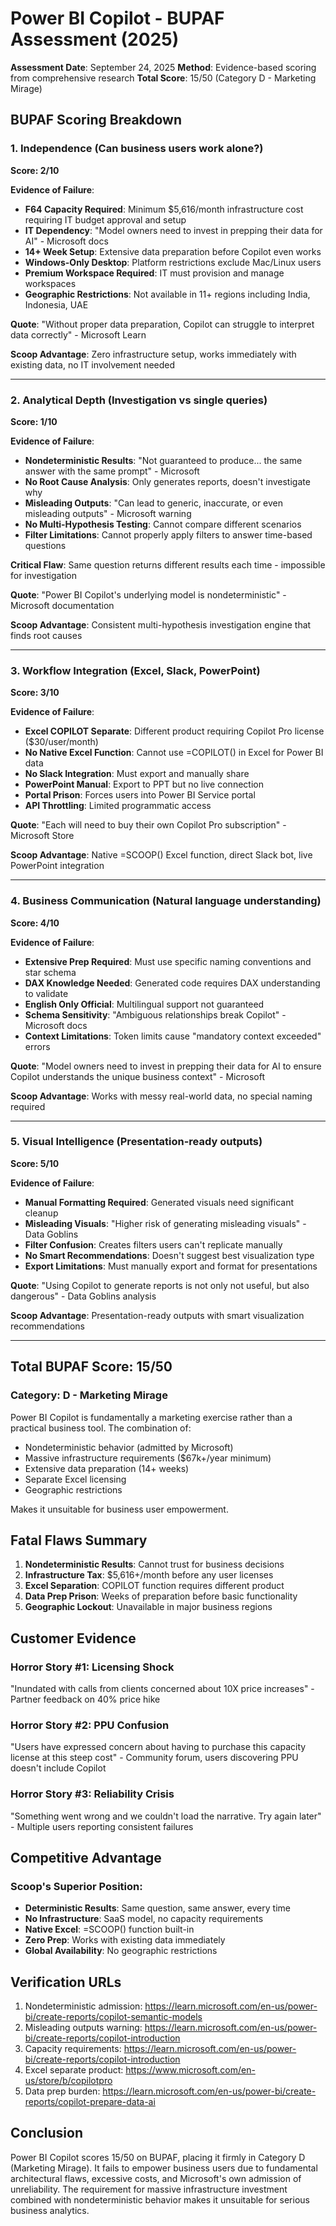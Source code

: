 # Power BI Copilot - BUPAF Assessment (2025)

**Assessment Date**: September 24, 2025
**Method**: Evidence-based scoring from comprehensive research
**Total Score**: 15/50 (Category D - Marketing Mirage)

## BUPAF Scoring Breakdown

### 1. Independence (Can business users work alone?)
**Score: 2/10**

**Evidence of Failure**:
- **F64 Capacity Required**: Minimum $5,616/month infrastructure cost requiring IT budget approval and setup
- **IT Dependency**: "Model owners need to invest in prepping their data for AI" - Microsoft docs
- **14+ Week Setup**: Extensive data preparation before Copilot even works
- **Windows-Only Desktop**: Platform restrictions exclude Mac/Linux users
- **Premium Workspace Required**: IT must provision and manage workspaces
- **Geographic Restrictions**: Not available in 11+ regions including India, Indonesia, UAE

**Quote**: "Without proper data preparation, Copilot can struggle to interpret data correctly" - Microsoft Learn

**Scoop Advantage**: Zero infrastructure setup, works immediately with existing data, no IT involvement needed

---

### 2. Analytical Depth (Investigation vs single queries)
**Score: 1/10**

**Evidence of Failure**:
- **Nondeterministic Results**: "Not guaranteed to produce... the same answer with the same prompt" - Microsoft
- **No Root Cause Analysis**: Only generates reports, doesn't investigate why
- **Misleading Outputs**: "Can lead to generic, inaccurate, or even misleading outputs" - Microsoft warning
- **No Multi-Hypothesis Testing**: Cannot compare different scenarios
- **Filter Limitations**: Cannot properly apply filters to answer time-based questions

**Critical Flaw**: Same question returns different results each time - impossible for investigation

**Quote**: "Power BI Copilot's underlying model is nondeterministic" - Microsoft documentation

**Scoop Advantage**: Consistent multi-hypothesis investigation engine that finds root causes

---

### 3. Workflow Integration (Excel, Slack, PowerPoint)
**Score: 3/10**

**Evidence of Failure**:
- **Excel COPILOT Separate**: Different product requiring Copilot Pro license ($30/user/month)
- **No Native Excel Function**: Cannot use =COPILOT() in Excel for Power BI data
- **No Slack Integration**: Must export and manually share
- **PowerPoint Manual**: Export to PPT but no live connection
- **Portal Prison**: Forces users into Power BI Service portal
- **API Throttling**: Limited programmatic access

**Quote**: "Each will need to buy their own Copilot Pro subscription" - Microsoft Store

**Scoop Advantage**: Native =SCOOP() Excel function, direct Slack bot, live PowerPoint integration

---

### 4. Business Communication (Natural language understanding)
**Score: 4/10**

**Evidence of Failure**:
- **Extensive Prep Required**: Must use specific naming conventions and star schema
- **DAX Knowledge Needed**: Generated code requires DAX understanding to validate
- **English Only Official**: Multilingual support not guaranteed
- **Schema Sensitivity**: "Ambiguous relationships break Copilot" - Microsoft docs
- **Context Limitations**: Token limits cause "mandatory context exceeded" errors

**Quote**: "Model owners need to invest in prepping their data for AI to ensure Copilot understands the unique business context" - Microsoft

**Scoop Advantage**: Works with messy real-world data, no special naming required

---

### 5. Visual Intelligence (Presentation-ready outputs)
**Score: 5/10**

**Evidence of Failure**:
- **Manual Formatting Required**: Generated visuals need significant cleanup
- **Misleading Visuals**: "Higher risk of generating misleading visuals" - Data Goblins
- **Filter Confusion**: Creates filters users can't replicate manually
- **No Smart Recommendations**: Doesn't suggest best visualization type
- **Export Limitations**: Must manually export and format for presentations

**Quote**: "Using Copilot to generate reports is not only not useful, but also dangerous" - Data Goblins analysis

**Scoop Advantage**: Presentation-ready outputs with smart visualization recommendations

---

## Total BUPAF Score: 15/50

### Category: D - Marketing Mirage
Power BI Copilot is fundamentally a marketing exercise rather than a practical business tool. The combination of:
- Nondeterministic behavior (admitted by Microsoft)
- Massive infrastructure requirements ($67k+/year minimum)
- Extensive data preparation (14+ weeks)
- Separate Excel licensing
- Geographic restrictions

Makes it unsuitable for business user empowerment.

## Fatal Flaws Summary

1. **Nondeterministic Results**: Cannot trust for business decisions
2. **Infrastructure Tax**: $5,616+/month before any user licenses
3. **Excel Separation**: COPILOT function requires different product
4. **Data Prep Prison**: Weeks of preparation before basic functionality
5. **Geographic Lockout**: Unavailable in major business regions

## Customer Evidence

### Horror Story #1: Licensing Shock
"Inundated with calls from clients concerned about 10X price increases" - Partner feedback on 40% price hike

### Horror Story #2: PPU Confusion
"Users have expressed concern about having to purchase this capacity license at this steep cost" - Community forum, users discovering PPU doesn't include Copilot

### Horror Story #3: Reliability Crisis
"Something went wrong and we couldn't load the narrative. Try again later" - Multiple users reporting consistent failures

## Competitive Advantage

### Scoop's Superior Position:
- **Deterministic Results**: Same question, same answer, every time
- **No Infrastructure**: SaaS model, no capacity requirements
- **Native Excel**: =SCOOP() function built-in
- **Zero Prep**: Works with existing data immediately
- **Global Availability**: No geographic restrictions

## Verification URLs

1. Nondeterministic admission: https://learn.microsoft.com/en-us/power-bi/create-reports/copilot-semantic-models
2. Misleading outputs warning: https://learn.microsoft.com/en-us/power-bi/create-reports/copilot-introduction
3. Capacity requirements: https://learn.microsoft.com/en-us/power-bi/create-reports/copilot-introduction
4. Excel separate product: https://www.microsoft.com/en-us/store/b/copilotpro
5. Data prep burden: https://learn.microsoft.com/en-us/power-bi/create-reports/copilot-prepare-data-ai

## Conclusion

Power BI Copilot scores 15/50 on BUPAF, placing it firmly in Category D (Marketing Mirage). It fails to empower business users due to fundamental architectural flaws, excessive costs, and Microsoft's own admission of unreliability. The requirement for massive infrastructure investment combined with nondeterministic behavior makes it unsuitable for serious business analytics.